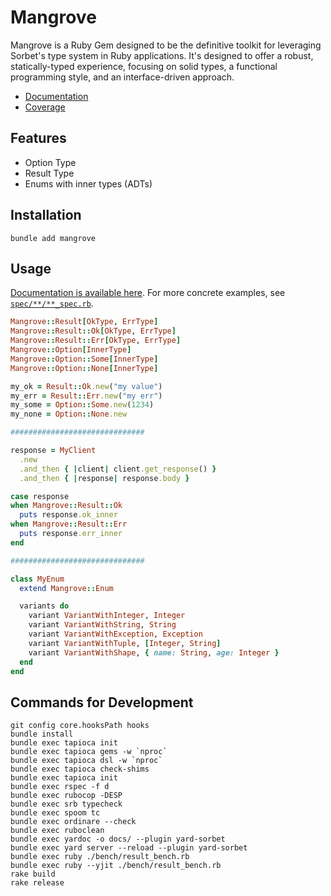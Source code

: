# Mangrove

Mangrove is a Ruby Gem designed to be the definitive toolkit for leveraging Sorbet's type system in Ruby applications. It's designed to offer a robust, statically-typed experience, focusing on solid types, a functional programming style, and an interface-driven approach.

- [Documentation](https://kazzix14.github.io/mangrove/docs/)
- [Coverage](https://kazzix14.github.io/mangrove/coverage/index.html#_AllFiles)

## Features

- Option Type
- Result Type
- Enums with inner types (ADTs)

## Installation

```
bundle add mangrove
```

## Usage

[Documentation is available here](https://kazzix14.github.io/mangrove/docs).
For more concrete examples, see [`spec/**/**_spec.rb`](https://github.com/kazzix14/mangrove/tree/main/spec).

```ruby
Mangrove::Result[OkType, ErrType]
Mangrove::Result::Ok[OkType, ErrType]
Mangrove::Result::Err[OkType, ErrType]
Mangrove::Option[InnerType]
Mangrove::Option::Some[InnerType]
Mangrove::Option::None[InnerType]

my_ok = Result::Ok.new("my value")
my_err = Result::Err.new("my err")
my_some = Option::Some.new(1234)
my_none = Option::None.new

##############################

response = MyClient
  .new
  .and_then { |client| client.get_response() }
  .and_then { |response| response.body }

case response
when Mangrove::Result::Ok
  puts response.ok_inner
when Mangrove::Result::Err
  puts response.err_inner
end

##############################

class MyEnum
  extend Mangrove::Enum

  variants do
    variant VariantWithInteger, Integer
    variant VariantWithString, String
    variant VariantWithException, Exception
    variant VariantWithTuple, [Integer, String]
    variant VariantWithShape, { name: String, age: Integer }
  end
end
```

## Commands for Development

```
git config core.hooksPath hooks
bundle install
bundle exec tapioca init
bundle exec tapioca gems -w `nproc`
bundle exec tapioca dsl -w `nproc`
bundle exec tapioca check-shims
bundle exec tapioca init
bundle exec rspec -f d
bundle exec rubocop -DESP
bundle exec srb typecheck
bundle exec spoom tc
bundle exec ordinare --check
bundle exec ruboclean
bundle exec yardoc -o docs/ --plugin yard-sorbet
bundle exec yard server --reload --plugin yard-sorbet
bundle exec ruby ./bench/result_bench.rb
bundle exec ruby --yjit ./bench/result_bench.rb
rake build
rake release
```
